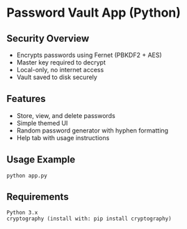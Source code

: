 # Password Vault App (Python)

## Security Overview  
- Encrypts passwords using Fernet (PBKDF2 + AES)  
- Master key required to decrypt  
- Local-only, no internet access  
- Vault saved to disk securely  

## Features  
- Store, view, and delete passwords  
- Simple themed UI  
- Random password generator with hyphen formatting  
- Help tab with usage instructions  

## Usage Example  
<pre><code>python app.py</code></pre>

## Requirements  
<pre><code>Python 3.x  
cryptography (install with: pip install cryptography)</code></pre>
